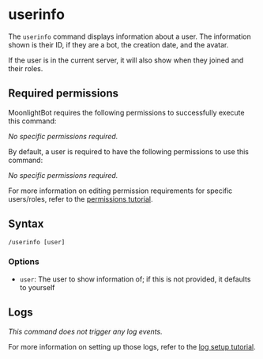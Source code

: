 # userinfo

The `userinfo` command displays information about a user. The information shown is their ID, if they are a bot, the creation date, and the avatar.

If the user is in the current server, it will also show when they joined and their roles.

## Required permissions

MoonlightBot requires the following permissions to successfully execute this command:

*No specific permissions required.*

By default, a user is required to have the following permissions to use this command:

*No specific permissions required.*

For more information on editing permission requirements for specific users/roles, refer to the [permissions tutorial](/start-up/permission-tutorial.md).

## Syntax

```text
/userinfo [user]
```

### Options

* `user`: The user to show information of; if this is not provided, it defaults to yourself

## Logs

*This command does not trigger any log events.*

For more information on setting up those logs, refer to the [log setup tutorial](/README.md#logging).
